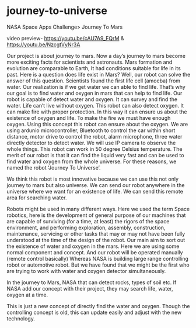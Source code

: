 # journey-to-universe
NASA Space Apps Challenge> Journey To Mars

video preview- 
https://youtu.be/cAU7A9_FQrM 
&
https://youtu.be/NzcgtVyNr3A

Our project is about journey to mars. Now a day’s journey to mars become more exciting facts for scientists and astronauts. Mars formation and evolution are comparable to Earth, It had conditions suitable for life in its past. Here is a question does life exist in Mars? Well, our robot can solve the answer of this question. Scientists found the first life cell (amoeba) from water. Our realization is if we get water we can able to find life. That’s why our goal is to find water and oxygen in mars that can help to find life. Our robot is capable of detect water and oxygen. It can survey and find the water. Life can’t live without oxygen. This robot can also detect oxygen. It can make fire with proper protection. In this way it can ensure us about the existence of oxygen and life. To make the fire we must have enough oxygen. Using this concept this robot can ensure about the oxygen. We are using ardunio microcontroller, Bluetooth to control the car within short distance, motor drive to control the robot, alarm microphone, three water directly detector to detect water. We will use IP camera to observe the whole things.  This robot can work in 50 degree Celsius temperature.   The merit of our robot is that it can find the liquid very fast and can be used to find water and oxygen from the whole universe. For these reasons, we named the robot ‘Journey To Universe’.

We think this robot is most innovative because we can use this not only journey to mars but also universe. We can send our robot anywhere in the universe where we want for an existence of life. We can send this remote area for searching water.

Robots might be used in many different ways. Here we used the term Space robotics, here is the development of general purpose of our machines that are capable of surviving (for a time, at least) the rigors of the space environment, and performing exploration, assembly, construction, maintenance, servicing or other tasks that may or may not have been fully understood at the time of the design of the robot. Our main aim to sort out the existence of water and oxygen in the mars. Here we are using some normal component and concept. And our robot will be operated manually (remote control basically) Whereas NASA is building large range controlling robot or automotive robot. But we have found that we might be the first who are trying to work with water and oxygen detector simultaneously.

In the journey to Mars, NASA that can detect rocks, types of soil etc. If NASA add our concept with their project, they may search life, water, oxygen at a time.

This is just a new concept of directly find the water and oxygen. Though the controlling concept is old, this can update easily and adjust with the new technology.
